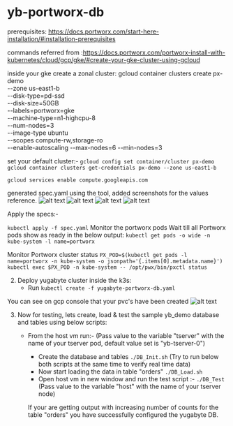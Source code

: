 # yb-portworx-db

prerequisites: https://docs.portworx.com/start-here-installation/#installation-prerequisites

commands referred from :https://docs.portworx.com/portworx-install-with-kubernetes/cloud/gcp/gke/#create-your-gke-cluster-using-gcloud

inside your gke create a zonal cluster:
gcloud container clusters create px-demo \
    --zone us-east1-b \
    --disk-type=pd-ssd \
    --disk-size=50GB \
    --labels=portworx=gke \
    --machine-type=n1-highcpu-8 \
    --num-nodes=3 \
    --image-type ubuntu \
    --scopes compute-rw,storage-ro \
    --enable-autoscaling --max-nodes=6 --min-nodes=3

set your default cluster:-
``` gcloud config set container/cluster px-demo ```
``` gcloud container clusters get-credentials px-demo --zone us-east1-b ```

``` gcloud services enable compute.googleapis.com ```

generated spec.yaml using the tool, added screenshots for the values reference.
![alt text](https://github.com/infracloudio/yb-portworx-db/blob/development/basic.png)
![alt text](https://github.com/infracloudio/yb-portworx-db/blob/development/Network.png)
![alt text](https://github.com/infracloudio/yb-portworx-db/blob/development/Storage.png)
![alt text](https://github.com/infracloudio/yb-portworx-db/blob/development/Customize.png)

Apply the specs:-

``` kubectl apply -f spec.yaml ```
Monitor the portworx pods
Wait till all Portworx pods show as ready in the below output:
``` kubectl get pods -o wide -n kube-system -l name=portworx ```

Monitor Portworx cluster status
``` PX_POD=$(kubectl get pods -l name=portworx -n kube-system -o jsonpath='{.items[0].metadata.name}') ```
``` kubectl exec $PX_POD -n kube-system -- /opt/pwx/bin/pxctl status ```



2. Deploy yugabyte cluster inside the k3s:
    * Run ``` kubectl create -f yugabyte-portworx-db.yaml ```

You can see on gcp console that your pvc's have been created
![alt text](https://github.com/infracloudio/yb-portworx-db/blob/development/pvc.png)

3. Now for testing, lets create, load & test the sample yb_demo database and tables using below scripts:
    * From the host vm run:-
    (Pass value to the variable "tserver" with the name of your tserver pod, default value set is "yb-tserver-0")
        * Create the database and tables
        ``` ./DB_Init.sh ``` 
        (Try to run below both scripts at the same time to verify real time data)
        * Now start loading the data in table "orders" 
        ``` ./DB_Load.sh ```
        * Open host vm in new window and run the test script :-
        ``` ./DB_Test ``` 
        (Pass value to the variable "host" with the name of your tserver node)
        
        If your are getting output with increasing number of counts for the table "orders" you have successfully configured the yugabyte DB.
